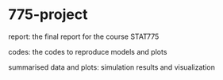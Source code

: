 # 775-project


report: the final report for the course STAT775

codes: the codes to reproduce models and plots

summarised data and plots: simulation results and visualization